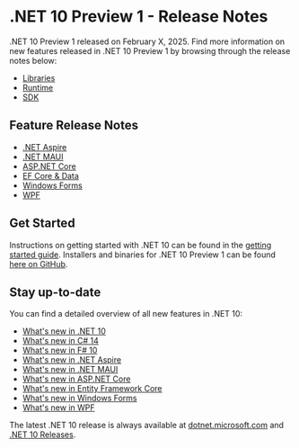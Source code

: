 # .NET 10 Preview 1 - Release Notes

.NET 10 Preview 1 released on February X, 2025. Find more information on new features released in .NET 10 Preview 1 by browsing through the release notes below:

- [Libraries](./libraries.md)
- [Runtime](./runtime.md)
- [SDK](./sdk.md)

## Feature Release Notes

- [.NET Aspire](./dotnetaspire.md)
- [.NET MAUI](./dotnetmaui.md)
- [ASP.NET Core](./aspnetcore.md)
- [EF Core & Data](./efcore.md)
- [Windows Forms](./winforms.md)
- [WPF](./wpf.md)

## Get Started

Instructions on getting started with .NET 10 can be found in the [getting started guide](../../get-started.md). Installers and binaries for .NET 10 Preview 1 can be found [here on GitHub](./10.0.0-preview.1.md).

## Stay up-to-date

You can find a detailed overview of all new features in .NET 10:

- [What's new in .NET 10](https://learn.microsoft.com/dotnet/core/whats-new/dotnet-10/overview)
- [What's new in C# 14](https://learn.microsoft.com/dotnet/csharp/whats-new/csharp-14)
- [What's new in F# 10](https://learn.microsoft.com/dotnet/fsharp/whats-new/fsharp-10)
- [What's new in .NET Aspire](https://learn.microsoft.com/dotnet/aspire/whats-new/dotnet-aspire-10)
- [What's new in .NET MAUI](https://learn.microsoft.com/dotnet/maui/whats-new/dotnet-10)
- [What's new in ASP.NET Core](https://learn.microsoft.com/aspnet/core/release-notes/aspnetcore-10.0)
- [What's new in Entity Framework Core](https://learn.microsoft.com/ef/core/what-is-new/ef-core-10.0/whatsnew)
- [What's new in Windows Forms](https://learn.microsoft.com/dotnet/desktop/winforms/whats-new/net100)
- [What's new in WPF](https://learn.microsoft.com/dotnet/desktop/wpf/whats-new/net100)

The latest .NET 10 release is always available at [dotnet.microsoft.com](https://dotnet.microsoft.com/download/dotnet/10.0) and [.NET 10 Releases](../../README.md).
